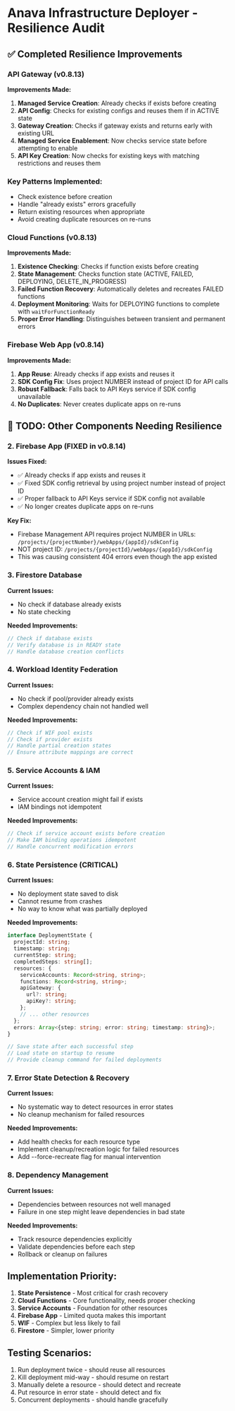 # Anava Infrastructure Deployer - Resilience Audit

## ✅ Completed Resilience Improvements

### API Gateway (v0.8.13)
**Improvements Made:**
1. **Managed Service Creation**: Already checks if exists before creating
2. **API Config**: Checks for existing configs and reuses them if in ACTIVE state
3. **Gateway Creation**: Checks if gateway exists and returns early with existing URL
4. **Managed Service Enablement**: Now checks service state before attempting to enable
5. **API Key Creation**: Now checks for existing keys with matching restrictions and reuses them

### Key Patterns Implemented:
- Check existence before creation
- Handle "already exists" errors gracefully
- Return existing resources when appropriate
- Avoid creating duplicate resources on re-runs

### Cloud Functions (v0.8.13)
**Improvements Made:**
1. **Existence Checking**: Checks if function exists before creating
2. **State Management**: Checks function state (ACTIVE, FAILED, DEPLOYING, DELETE_IN_PROGRESS)
3. **Failed Function Recovery**: Automatically deletes and recreates FAILED functions
4. **Deployment Monitoring**: Waits for DEPLOYING functions to complete with `waitForFunctionReady`
5. **Proper Error Handling**: Distinguishes between transient and permanent errors

### Firebase Web App (v0.8.14)
**Improvements Made:**
1. **App Reuse**: Already checks if app exists and reuses it
2. **SDK Config Fix**: Uses project NUMBER instead of project ID for API calls
3. **Robust Fallback**: Falls back to API Keys service if SDK config unavailable
4. **No Duplicates**: Never creates duplicate apps on re-runs

## 🚧 TODO: Other Components Needing Resilience

### 2. Firebase App (FIXED in v0.8.14)
**Issues Fixed:**
- ✅ Already checks if app exists and reuses it
- ✅ Fixed SDK config retrieval by using project number instead of project ID
- ✅ Proper fallback to API Keys service if SDK config not available
- ✅ No longer creates duplicate apps on re-runs

**Key Fix:**
- Firebase Management API requires project NUMBER in URLs: `/projects/{projectNumber}/webApps/{appId}/sdkConfig`
- NOT project ID: `/projects/{projectId}/webApps/{appId}/sdkConfig`
- This was causing consistent 404 errors even though the app existed

### 3. Firestore Database
**Current Issues:**
- No check if database already exists
- No state checking

**Needed Improvements:**
```typescript
// Check if database exists
// Verify database is in READY state
// Handle database creation conflicts
```

### 4. Workload Identity Federation
**Current Issues:**
- No check if pool/provider already exists
- Complex dependency chain not handled well

**Needed Improvements:**
```typescript
// Check if WIF pool exists
// Check if provider exists
// Handle partial creation states
// Ensure attribute mappings are correct
```

### 5. Service Accounts & IAM
**Current Issues:**
- Service account creation might fail if exists
- IAM bindings not idempotent

**Needed Improvements:**
```typescript
// Check if service account exists before creation
// Make IAM binding operations idempotent
// Handle concurrent modification errors
```

### 6. State Persistence (CRITICAL)
**Current Issues:**
- No deployment state saved to disk
- Cannot resume from crashes
- No way to know what was partially deployed

**Needed Improvements:**
```typescript
interface DeploymentState {
  projectId: string;
  timestamp: string;
  currentStep: string;
  completedSteps: string[];
  resources: {
    serviceAccounts: Record<string, string>;
    functions: Record<string, string>;
    apiGateway: {
      url?: string;
      apiKey?: string;
    };
    // ... other resources
  };
  errors: Array<{step: string; error: string; timestamp: string}>;
}

// Save state after each successful step
// Load state on startup to resume
// Provide cleanup command for failed deployments
```

### 7. Error State Detection & Recovery
**Current Issues:**
- No systematic way to detect resources in error states
- No cleanup mechanism for failed resources

**Needed Improvements:**
- Add health checks for each resource type
- Implement cleanup/recreation logic for failed resources
- Add --force-recreate flag for manual intervention

### 8. Dependency Management
**Current Issues:**
- Dependencies between resources not well managed
- Failure in one step might leave dependencies in bad state

**Needed Improvements:**
- Track resource dependencies explicitly
- Validate dependencies before each step
- Rollback or cleanup on failures

## Implementation Priority:
1. **State Persistence** - Most critical for crash recovery
2. **Cloud Functions** - Core functionality, needs proper checking
3. **Service Accounts** - Foundation for other resources
4. **Firebase App** - Limited quota makes this important
5. **WIF** - Complex but less likely to fail
6. **Firestore** - Simpler, lower priority

## Testing Scenarios:
1. Run deployment twice - should reuse all resources
2. Kill deployment mid-way - should resume on restart
3. Manually delete a resource - should detect and recreate
4. Put resource in error state - should detect and fix
5. Concurrent deployments - should handle gracefully